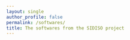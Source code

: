 ```yaml
---
layout: single
author_profile: false
permalink: /softwares/
title: The softwares from the SIDISO project
---
```


